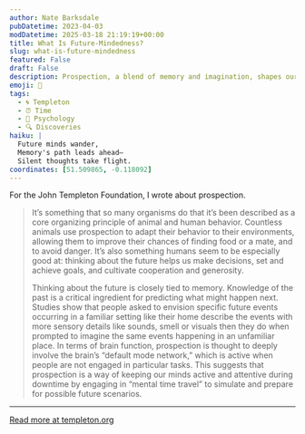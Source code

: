 ```yaml
---
author: Nate Barksdale
pubDatetime: 2023-04-03
modDatetime: 2025-03-18 21:19:19+00:00
title: What Is Future-Mindedness?
slug: what-is-future-mindedness
featured: False
draft: False
description: Prospection, a blend of memory and imagination, shapes our decisions and survival strategies through "mental time travel."
emoji: 🔮
tags:
  - 🌀 Templeton
  - ⏰ Time
  - 🧠 Psychology
  - 🔍 Discoveries
haiku: |
  Future minds wander,  
  Memory's path leads ahead—  
  Silent thoughts take flight.
coordinates: [51.509865, -0.118092]
---
```


For the John Templeton Foundation, I wrote about prospection.

> It’s something that so many organisms do that it’s been described as a core organizing principle of animal and human behavior. Countless animals use prospection to adapt their behavior to their environments, allowing them to improve their chances of finding food or a mate, and to avoid danger. It’s also something humans seem to be especially good at: thinking about the future helps us make decisions, set and achieve goals, and cultivate cooperation and generosity.
>
> Thinking about the future is closely tied to memory. Knowledge of the past is a critical ingredient for predicting what might happen next. Studies show that people asked to envision specific future events occurring in a familiar setting like their home describe the events with more sensory details like sounds, smell or visuals then they do when prompted to imagine the same events happening in an unfamiliar place. In terms of brain function, prospection is thought to deeply involve the brain’s “default mode network,” which is active when people are not engaged in particular tasks. This suggests that prospection is a way of keeping our minds active and attentive during downtime by engaging in “mental time travel” to simulate and prepare for possible future scenarios.

---

[Read more at templeton.org](https://www.templeton.org/news/what-is-future-mindedness)
